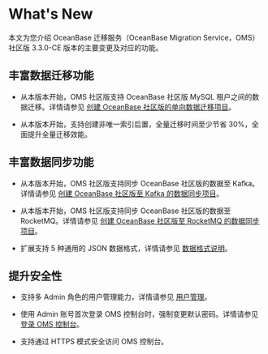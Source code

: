 # What's New

本文为您介绍 OceanBase 迁移服务（OceanBase Migration Service，OMS）社区版 3.3.0-CE 版本的主要变更及对应的功能。

## 丰富数据迁移功能

* 从本版本开始，OMS 社区版支持 OceanBase 社区版 MySQL 租户之间的数据迁移。详情请参见 [创建 OceanBase 社区版的单向数据迁移项目](3.user-guide/2.data-migration/3.create-a-data-migration-project/1.migrate-data-from-a-mysql-database-to-an-oceanbase-ce.md)。
  
* 从本版本开始，支持创建非唯一索引后置，全量迁移时间至少节省 30%，全面提升全量迁移效能。

## 丰富数据同步功能

* 从本版本开始，OMS 社区版支持同步 OceanBase 社区版的数据至 Kafka。详情请参见 [创建 OceanBase 社区版至 Kafka 的数据同步项目](3.user-guide/3.data-synchronization/3.create-a-synchronization-project/1.create-a-sync-project-from-oceanbase-to-Kafka.md)。
  
* 从本版本开始，OMS 社区版支持同步 OceanBase 社区版的数据至 RocketMQ。详情请参见 [创建 OceanBase 社区版至 RocketMQ 的数据同步项目](3.user-guide/3.data-synchronization/3.create-a-synchronization-project/2.create-a-sync-project-from-oceanbase-to-rocketmq.md)。
  
* 扩展支持 5 种通用的 JSON 数据格式，详情请参见 [数据格式说明](3.user-guide/3.data-synchronization/2.data-formats.md)。

## 提升安全性

* 支持多 Admin 角色的用户管理能力，详情请参见 [用户管理](3.user-guide/5.system-management/1.user-management.md)。

* 使用 Admin 账号首次登录 OMS 控制台时，强制变更默认密码。详情请参见 [登录 OMS 控制台](3.user-guide/1.console/1.log-on-to-the-community-edition-of-oms-console.md)。

* 支持通过 HTTPS 模式安全访问 OMS 控制台。